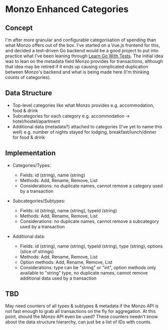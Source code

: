# Monzo Enhanced Categories

## Concept

I'm after more granular and configurable categorisation of spending than what Monzo offers out of the box. I've started on a Vue.js frontend for this, and decided a test-driven Go backend would be a good project to put into practice what I've been leaning through [Learn Go With Tests](https://quii.gitbook.io/learn-go-with-tests/). The initial idea was to lean on the metadata field Monzo provides for transactions, although that idea may be retired if it ends up causing complicated duplication between Monzo's backend and what is being made here (I'm thinking counts of categories).

## Data Structure
* Top-level categories like what Monzo provides e.g. accommodation, food & drink
* Subcategories for each category e.g. accommodation -> hotel/hostel/apartment
* Additional data (metadata?) attached to categories (I've yet to name this well) e.g. number of nights stayed for lodging, breakfast/lunch/dinner for food & drink

## Implementation
* Categories/Types:
  * Fields: id (string), name (string)
  * Methods: Add, Rename, Remove, List
  * Considerations: no duplicate names, cannot remove a category used by a transaction

* Subcategories/Subtypes:
  * Fields: id (string), name (string), typeId (string)
  * Methods: Add, Rename, Remove, List
  * Considerations: no duplicate names, cannot remove a subcategory used by a transaction

* Additional data:
  * Fields: id (string), name (string), typeId (string), type (string), options (slice of strings)
  * Methods: Add, Rename, Remove, List
  * Option methods: Add, Rename, Remove, List
  * Considerations: type can be "string" or "int", option methods only available to "string" type, no duplicate names, cannot remove additional data used by a transaction

## TBD
May need counters of all types & subtypes & metadata if the Monzo API is not fast enough to grab all transactions on the fly for aggregation. At this point, should the Monzo API even be used? These counters needn't know about the data structure hierarchy, can just be a list of IDs with counts.
